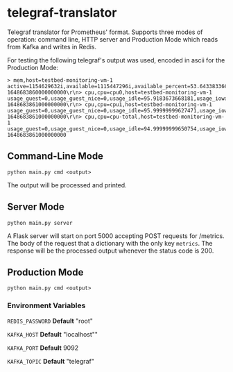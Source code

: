 # telegraf-translator

Telegraf translator for Prometheus' format.
Supports three modes of operation: command line, HTTP server and Production Mode which reads from Kafka and writes in Redis.

For testing the following telegraf's output was used, encoded in ascii for the Production Mode:
```
> mem,host=testbed-monitoring-vm-1 active=1154629632i,available=1115447296i,available_percent=53.64338336682031,buffered=40411136i,cached=1162199040i,commit_limit=1039687680i,committed_as=2643795968i,dirty=16384i,free=113623040i,high_free=0i,high_total=0i,huge_page_size=2097152i,huge_pages_free=0i,huge_pages_total=0i,inactive=538869760i,low_free=0i,low_total=0i,mapped=364326912i,page_tables=8900608i,shared=2150400i,slab=200482816i,sreclaimable=116854784i,sunreclaim=83628032i,swap_cached=0i,swap_free=0i,swap_total=0i,total=2079375360i,used=763142144i,used_percent=36.700547610605526,vmalloc_chunk=0i,vmalloc_total=35184372087808i,vmalloc_used=24150016i,write_back=0i,write_back_tmp=0i 1648683860000000000\r\n> cpu,cpu=cpu0,host=testbed-monitoring-vm-1 usage_guest=0,usage_guest_nice=0,usage_idle=95.9183673668181,usage_iowait=0,usage_irq=0,usage_nice=0,usage_softirq=0,usage_steal=0,usage_system=4.081632653227896,usage_user=0 1648683861000000000\r\n> cpu,cpu=cpu1,host=testbed-monitoring-vm-1 usage_guest=0,usage_guest_nice=0,usage_idle=95.99999999627471,usage_iowait=0,usage_irq=0,usage_nice=0,usage_softirq=0,usage_steal=0,usage_system=2.0000000000436557,usage_user=1.999999999998181 1648683861000000000\r\n> cpu,cpu=cpu-total,host=testbed-monitoring-vm-1 usage_guest=0,usage_guest_nice=0,usage_idle=94.99999999650754,usage_iowait=0,usage_irq=0,usage_nice=0,usage_softirq=0,usage_steal=0,usage_system=2.9999999991850927,usage_user=1.9999999995325197 1648683861000000000
```


## Command-Line Mode
```python main.py cmd <output>```

The output will be processed and printed.


## Server Mode
```python main.py server```

A Flask server will start on port 5000 accepting POST requests for /metrics. 
The body of the request that a dictionary with the only key ```metrics```.
The response will be the processed output whenever the status code is 200.


## Production Mode
```python main.py cmd <output>```

### Environment Variables
```REDIS_PASSWORD```
**Default** "root"

```KAFKA_HOST```
**Default** "localhost""

```KAFKA_PORT```
**Default** 9092

```KAFKA_TOPIC```
**Default** "telegraf"